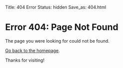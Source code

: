 Title: 404 Error
Status: hidden
Save_as: 404.html

# Error 404: Page Not Found

The page you were looking for could not be found.

[Go back to the homepage](/).

Thanks for visiting!